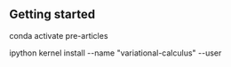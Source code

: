 ## Getting started
conda activate pre-articles

ipython kernel install --name "variational-calculus" --user
